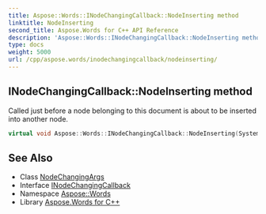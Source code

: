 ```yaml
---
title: Aspose::Words::INodeChangingCallback::NodeInserting method
linktitle: NodeInserting
second_title: Aspose.Words for C++ API Reference
description: 'Aspose::Words::INodeChangingCallback::NodeInserting method. Called just before a node belonging to this document is about to be inserted into another node in C++.'
type: docs
weight: 5000
url: /cpp/aspose.words/inodechangingcallback/nodeinserting/
---
```

## INodeChangingCallback::NodeInserting method


Called just before a node belonging to this document is about to be inserted into another node.

```cpp
virtual void Aspose::Words::INodeChangingCallback::NodeInserting(System::SharedPtr<Aspose::Words::NodeChangingArgs> args)=0
```

## See Also

* Class [NodeChangingArgs](../../nodechangingargs/)
* Interface [INodeChangingCallback](../)
* Namespace [Aspose::Words](../../)
* Library [Aspose.Words for C++](../../../)
